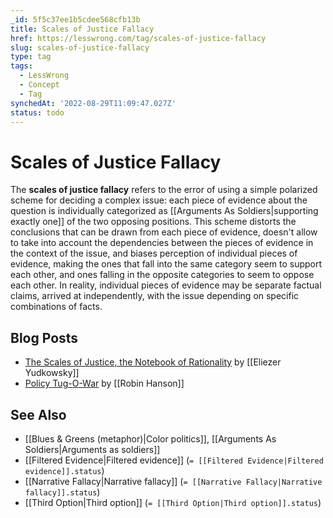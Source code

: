 ```yaml
---
_id: 5f5c37ee1b5cdee568cfb13b
title: Scales of Justice Fallacy
href: https://lesswrong.com/tag/scales-of-justice-fallacy
slug: scales-of-justice-fallacy
type: tag
tags:
  - LessWrong
  - Concept
  - Tag
synchedAt: '2022-08-29T11:09:47.027Z'
status: todo
---
```


# Scales of Justice Fallacy

The **scales of justice fallacy** refers to the error of using a simple polarized scheme for deciding a complex issue: each piece of evidence about the question is individually categorized as [[Arguments As Soldiers|supporting exactly one]] of the two opposing positions. This scheme distorts the conclusions that can be drawn from each piece of evidence, doesn't allow to take into account the dependencies between the pieces of evidence in the context of the issue, and biases perception of individual pieces of evidence, making the ones that fall into the same category seem to support each other, and ones falling in the opposite categories to seem to oppose each other. In reality, individual pieces of evidence may be separate factual claims, arrived at independently, with the issue depending on specific combinations of facts.

## Blog Posts

- [The Scales of Justice, the Notebook of Rationality](http://lesswrong.com/lw/h1/the_scales_of_justice_the_notebook_of_rationality/) by [[Eliezer Yudkowsky]]
- [Policy Tug-O-War](http://www.overcomingbias.com/2007/05/policy_tugowar.html) by [[Robin Hanson]]

## See Also

- [[Blues & Greens (metaphor)|Color politics]], [[Arguments As Soldiers|Arguments as soldiers]]
- [[Filtered Evidence|Filtered evidence]] (`= [[Filtered Evidence|Filtered evidence]].status`)
- [[Narrative Fallacy|Narrative fallacy]] (`= [[Narrative Fallacy|Narrative fallacy]].status`)
- [[Third Option|Third option]] (`= [[Third Option|Third option]].status`)
